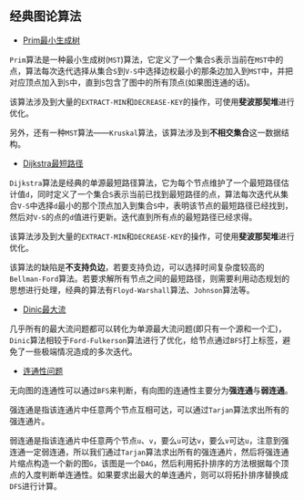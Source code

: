 ## 经典图论算法

- [Prim最小生成树](./Prim.cpp)

`Prim`算法是一种最小生成树(`MST`)算法，它定义了一个集合`S`表示当前在`MST`中的点，算法每次迭代选择从集合`S`到`V-S`中选择边权最小的那条边加入到`MST`中，并把对应顶点加入到`S`中，直到`S`包含了图中的所有顶点(如果图连通的话)。

该算法涉及到大量的`EXTRACT-MIN`和`DECREASE-KEY`的操作，可使用**斐波那契堆**进行优化。

另外，还有一种`MST`算法——`Kruskal`算法，该算法涉及到**不相交集合**这一数据结构。

- [Dijkstra最短路径](./Dijkstra.cpp)

`Dijkstra`算法是经典的单源最短路径算法，它为每个节点维护了一个最短路径估计值`d`，同时定义了一个集合`S`表示当前已找到最短路径的点，算法每次迭代从集合`V-S`中选择`d`最小的那个顶点加入到集合`S`中，表明该节点的最短路径已经找到，然后对`V-S`的点的`d`值进行更新。迭代直到所有点的最短路径已经求得。

该算法涉及到大量的`EXTRACT-MIN`和`DECREASE-KEY`的操作，可使用**斐波那契堆**进行优化。

该算法的缺陷是**不支持负边**，若要支持负边，可以选择时间复杂度较高的`Bellman-Ford`算法。若要求解所有节点之间的最短路径，则需要利用动态规划的思想进行处理，经典的算法有`Floyd-Warshall`算法、`Johnson`算法等。

- [Dinic最大流](./Dinic.cpp)

几乎所有的最大流问题都可以转化为单源最大流问题(即只有一个源和一个汇)，`Dinic`算法相较于`Ford-Fulkerson`算法进行了优化，给节点通过`BFS`打上标签，避免了一些极端情况造成的多次迭代。

- [连通性问题](./SimpleConnectGraph.cpp)

无向图的连通性可以通过`BFS`来判断，有向图的连通性主要分为**强连通**与**弱连通**。

强连通是指该连通片中任意两个节点互相可达，可以通过`Tarjan`算法求出所有的强连通片。

弱连通是指该连通片中任意两个节点`u`、`v`，要么`u`可达`v`，要么`v`可达`u`，注意到强连通一定弱连通，所以我们通过`Tarjan`算法求出所有的强连通片，然后将强连通片缩点构造一个新的图`G`，该图是一个`DAG`，然后利用拓扑排序的方法根据每个顶点的入度判断单连通性。如果要求出最大的单连通片，则可以将拓扑排序替换成`DFS`进行计算。